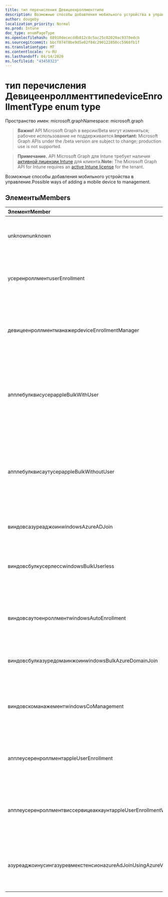 ```yaml
---
title: тип перечисления Девицеенроллменттипе
description: Возможные способы добавления мобильного устройства в управление.
author: dougeby
localization_priority: Normal
ms.prod: Intune
doc_type: enumPageType
ms.openlocfilehash: 68910dececddb812c8c5ac25c02020ac9370edcb
ms.sourcegitcommit: bbcf074f0be9d5e02f84c290122850cc5968fb1f
ms.translationtype: MT
ms.contentlocale: ru-RU
ms.lasthandoff: 04/14/2020
ms.locfileid: "43458323"
---
```

# <a name="deviceenrollmenttype-enum-type"></a><span data-ttu-id="ec382-103">тип перечисления Девицеенроллменттипе</span><span class="sxs-lookup"><span data-stu-id="ec382-103">deviceEnrollmentType enum type</span></span>

<span data-ttu-id="ec382-104">Пространство имен: microsoft.graph</span><span class="sxs-lookup"><span data-stu-id="ec382-104">Namespace: microsoft.graph</span></span>

> <span data-ttu-id="ec382-105">**Важно!** API Microsoft Graph в версии/Beta могут изменяться; рабочее использование не поддерживается.</span><span class="sxs-lookup"><span data-stu-id="ec382-105">**Important:** Microsoft Graph APIs under the /beta version are subject to change; production use is not supported.</span></span>

> <span data-ttu-id="ec382-106">**Примечание.** API Microsoft Graph для Intune требует наличия [активной лицензии Intune](https://go.microsoft.com/fwlink/?linkid=839381) для клиента.</span><span class="sxs-lookup"><span data-stu-id="ec382-106">**Note:** The Microsoft Graph API for Intune requires an [active Intune license](https://go.microsoft.com/fwlink/?linkid=839381) for the tenant.</span></span>

<span data-ttu-id="ec382-107">Возможные способы добавления мобильного устройства в управление.</span><span class="sxs-lookup"><span data-stu-id="ec382-107">Possible ways of adding a mobile device to management.</span></span>

## <a name="members"></a><span data-ttu-id="ec382-108">Элементы</span><span class="sxs-lookup"><span data-stu-id="ec382-108">Members</span></span>
|<span data-ttu-id="ec382-109">Элемент</span><span class="sxs-lookup"><span data-stu-id="ec382-109">Member</span></span>|<span data-ttu-id="ec382-110">Значение</span><span class="sxs-lookup"><span data-stu-id="ec382-110">Value</span></span>|<span data-ttu-id="ec382-111">Описание</span><span class="sxs-lookup"><span data-stu-id="ec382-111">Description</span></span>|
|:---|:---|:---|
|<span data-ttu-id="ec382-112">unknown</span><span class="sxs-lookup"><span data-stu-id="ec382-112">unknown</span></span>|<span data-ttu-id="ec382-113">нуль</span><span class="sxs-lookup"><span data-stu-id="ec382-113">0</span></span>|<span data-ttu-id="ec382-114">Значение по умолчанию: тип регистрации не был собран.</span><span class="sxs-lookup"><span data-stu-id="ec382-114">Default value, enrollment type was not collected.</span></span>|
|<span data-ttu-id="ec382-115">усеренроллмент</span><span class="sxs-lookup"><span data-stu-id="ec382-115">userEnrollment</span></span>|<span data-ttu-id="ec382-116">1,1</span><span class="sxs-lookup"><span data-stu-id="ec382-116">1</span></span>|<span data-ttu-id="ec382-117">Управляемая пользователями регистрация через канал BYOD.</span><span class="sxs-lookup"><span data-stu-id="ec382-117">User driven enrollment through BYOD channel.</span></span>|
|<span data-ttu-id="ec382-118">девицеенроллментманажер</span><span class="sxs-lookup"><span data-stu-id="ec382-118">deviceEnrollmentManager</span></span>|<span data-ttu-id="ec382-119">2</span><span class="sxs-lookup"><span data-stu-id="ec382-119">2</span></span>|<span data-ttu-id="ec382-120">Регистрация пользователей с помощью учетной записи менеджера регистрации устройств.</span><span class="sxs-lookup"><span data-stu-id="ec382-120">User enrollment with a device enrollment manager account.</span></span>|
|<span data-ttu-id="ec382-121">апплебулквисусер</span><span class="sxs-lookup"><span data-stu-id="ec382-121">appleBulkWithUser</span></span>|<span data-ttu-id="ec382-122">4</span><span class="sxs-lookup"><span data-stu-id="ec382-122">3</span></span>|<span data-ttu-id="ec382-123">Массовая регистрация Apple с задачей пользователя.</span><span class="sxs-lookup"><span data-stu-id="ec382-123">Apple bulk enrollment with user challenge.</span></span> <span data-ttu-id="ec382-124">(Предотвращение выполнения данных, Apple Configurator)</span><span class="sxs-lookup"><span data-stu-id="ec382-124">(DEP, Apple Configurator)</span></span>|
|<span data-ttu-id="ec382-125">апплебулквисаутусер</span><span class="sxs-lookup"><span data-stu-id="ec382-125">appleBulkWithoutUser</span></span>|<span data-ttu-id="ec382-126">4 </span><span class="sxs-lookup"><span data-stu-id="ec382-126">4</span></span>|<span data-ttu-id="ec382-127">Массовая регистрация Apple без задачи пользователя.</span><span class="sxs-lookup"><span data-stu-id="ec382-127">Apple bulk enrollment without user challenge.</span></span> <span data-ttu-id="ec382-128">(Предотвращение выполнения данных, Apple Configurator, Mobile config)</span><span class="sxs-lookup"><span data-stu-id="ec382-128">(DEP, Apple Configurator, Mobile Config)</span></span>|
|<span data-ttu-id="ec382-129">виндовсазуреаджоин</span><span class="sxs-lookup"><span data-stu-id="ec382-129">windowsAzureADJoin</span></span>|<span data-ttu-id="ec382-130">5 </span><span class="sxs-lookup"><span data-stu-id="ec382-130">5</span></span>|<span data-ttu-id="ec382-131">Присоединение к Windows 10 Azure AD.</span><span class="sxs-lookup"><span data-stu-id="ec382-131">Windows 10 Azure AD Join.</span></span>|
|<span data-ttu-id="ec382-132">виндовсбулкусерлесс</span><span class="sxs-lookup"><span data-stu-id="ec382-132">windowsBulkUserless</span></span>|<span data-ttu-id="ec382-133">6 </span><span class="sxs-lookup"><span data-stu-id="ec382-133">6</span></span>|<span data-ttu-id="ec382-134">Массовая регистрация Windows 10 с помощью ICD с помощью сертификата.</span><span class="sxs-lookup"><span data-stu-id="ec382-134">Windows 10 Bulk enrollment through ICD with certificate.</span></span>|
|<span data-ttu-id="ec382-135">виндовсаутоенроллмент</span><span class="sxs-lookup"><span data-stu-id="ec382-135">windowsAutoEnrollment</span></span>|<span data-ttu-id="ec382-136">7 </span><span class="sxs-lookup"><span data-stu-id="ec382-136">7</span></span>|<span data-ttu-id="ec382-137">Автоматическая регистрация в Windows 10.</span><span class="sxs-lookup"><span data-stu-id="ec382-137">Windows 10 automatic enrollment.</span></span> <span data-ttu-id="ec382-138">(Добавление рабочей учетной записи)</span><span class="sxs-lookup"><span data-stu-id="ec382-138">(Add work account)</span></span>|
|<span data-ttu-id="ec382-139">виндовсбулказуредомаинжоин</span><span class="sxs-lookup"><span data-stu-id="ec382-139">windowsBulkAzureDomainJoin</span></span>|<span data-ttu-id="ec382-140">8 </span><span class="sxs-lookup"><span data-stu-id="ec382-140">8</span></span>|<span data-ttu-id="ec382-141">Массовый присоединение к Windows 10 Azure AD.</span><span class="sxs-lookup"><span data-stu-id="ec382-141">Windows 10 bulk Azure AD Join.</span></span>|
|<span data-ttu-id="ec382-142">виндовскоманажемент</span><span class="sxs-lookup"><span data-stu-id="ec382-142">windowsCoManagement</span></span>|<span data-ttu-id="ec382-143">9 </span><span class="sxs-lookup"><span data-stu-id="ec382-143">9</span></span>|<span data-ttu-id="ec382-144">Управление с помощью Windows 10 инициировано с помощью автопилота или групповой политики.</span><span class="sxs-lookup"><span data-stu-id="ec382-144">Windows 10 Co-Management triggered by AutoPilot or Group Policy.</span></span>|
|<span data-ttu-id="ec382-145">апплеусеренроллмент</span><span class="sxs-lookup"><span data-stu-id="ec382-145">appleUserEnrollment</span></span>|<span data-ttu-id="ec382-146">-11:00</span><span class="sxs-lookup"><span data-stu-id="ec382-146">11</span></span>|<span data-ttu-id="ec382-147">Устройство, управляемое регистрацией пользователей Apple</span><span class="sxs-lookup"><span data-stu-id="ec382-147">Device managed by Apple user enrollment</span></span>|
|<span data-ttu-id="ec382-148">апплеусеренроллментвиссервицеаккаунт</span><span class="sxs-lookup"><span data-stu-id="ec382-148">appleUserEnrollmentWithServiceAccount</span></span>|<span data-ttu-id="ec382-149">12</span><span class="sxs-lookup"><span data-stu-id="ec382-149">12</span></span>|<span data-ttu-id="ec382-150">Устройство, управляемое регистрацией пользователей Apple, с учетной записью службы</span><span class="sxs-lookup"><span data-stu-id="ec382-150">Device managed by Apple user enrollment with service account</span></span>|
|<span data-ttu-id="ec382-151">азуреаджоинусингазуревмекстенсион</span><span class="sxs-lookup"><span data-stu-id="ec382-151">azureAdJoinUsingAzureVmExtension</span></span>|<span data-ttu-id="ec382-152">14 </span><span class="sxs-lookup"><span data-stu-id="ec382-152">14</span></span>|<span data-ttu-id="ec382-153">Регистрация подключения Azure AD при подготовке виртуальной машины Azure</span><span class="sxs-lookup"><span data-stu-id="ec382-153">Azure AD Join enrollment when an Azure VM is provisioned</span></span>|



